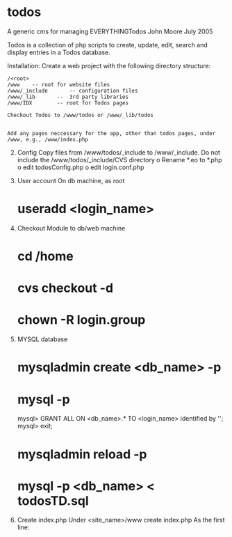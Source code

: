 todos
=====

A generic cms for managing EVERYTHINGTodos
John Moore
July 2005

Todos is a collection of php scripts to create, update, edit, search and display entries in a Todos database.


Installation:
Create a web project with the following directory structure:

	/<root>
	/www 	-- root for website files
	/www/_include		-- configuration files
	/www/_lib		--  3rd party libraries
	/www/IDX		-- root for Todos pages

	Checkout Todos to /www/todos or /www/_lib/todos


	Add any pages neccessary for the app, other than todos pages, under /www, e.g., /www/index.php

	

2. Config
	Copy files from /www/todos/_include to /www/_include. Do not include the /www/todos/_include/CVS directory
	o Rename *.eo to *.php
	o edit todosConfig.php
	o edit login.conf.php

3. User account
	On db machine, as root
	# useradd <login_name>

5. Checkout Module to db/web machine
	# cd /home
	# cvs checkout -d <login> <module>
	# chown -R login.group <login>


4. MYSQL database
	# mysqladmin create <db_name> -p
	# mysql -p
	mysql> GRANT ALL ON <db_name>.* TO <login_name> identified by '<passwd>';
	mysql> exit;
	# mysqladmin reload -p
	# mysql -p <db_name> < todosTD.sql


5. Create index.php
	Under <site_name>/www create index.php
	As the first line:

	<?php include_once("$_SERVER[DOCUMENT_ROOT]/_include/ch.php"); ?>



